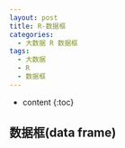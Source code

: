 ```yaml
---
layout: post
title: R-数据框
categories:
  - 大数据 R 数据框
tags:
  - 大数据
  - R
  - 数据框
---
```


* content
{:toc}

## 数据框(data frame)

